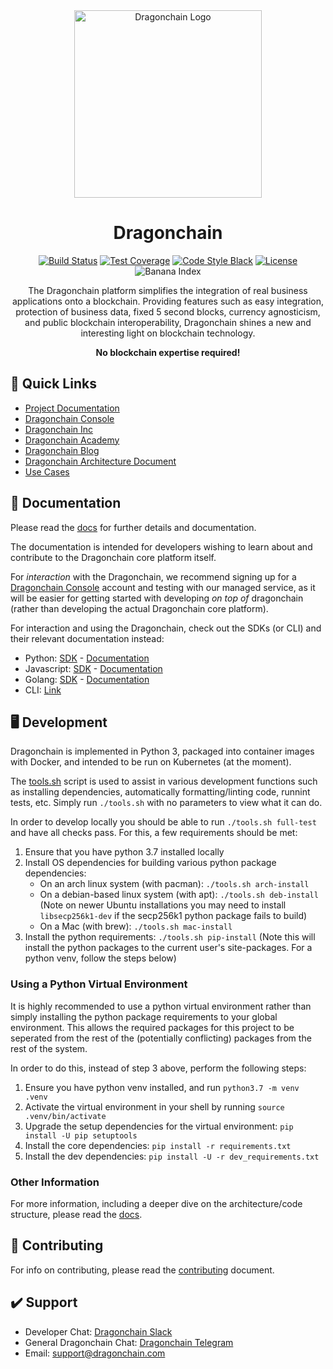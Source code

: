 <div align="center">
<img width=300px height=300px src="https://dragonchain.com/static/media/dragonchain-logo-treasure.png" alt="Dragonchain Logo">

# Dragonchain

[![Build Status](https://travis-ci.org/dragonchain/dragonchain.svg?branch=master)](https://travis-ci.org/dragonchain/dragonchain)
[![Test Coverage](https://api.codeclimate.com/v1/badges/04f29e22a1cc1b66bf15/test_coverage)](https://codeclimate.com/github/dragonchain/dragonchain/test_coverage)
[![Code Style Black](https://img.shields.io/badge/code%20style-black-000000.svg)](https://github.com/python/black)
[![License](https://img.shields.io/badge/license-Apache%202.0-informational.svg)](https://github.com/dragonchain/dragonchain/blob/master/LICENSE)
![Banana Index](https://img.shields.io/endpoint.svg?url=https%3A%2F%2Fdragonchain-core-docs.dragonchain.com%2Fbanana-shield.json)

The Dragonchain platform simplifies the integration of real business applications onto a blockchain.
Providing features such as easy integration, protection of business data, fixed 5 second blocks, currency agnosticism,
and public blockchain interoperability, Dragonchain shines a new and interesting light on blockchain technology.

**No blockchain expertise required!**

</div>

## 🔗 Quick Links

- [Project Documentation](https://dragonchain-core-docs.dragonchain.com/latest/)
- [Dragonchain Console](https://console.dragonchain.com/)
- [Dragonchain Inc](https://dragonchain.com/)
- [Dragonchain Academy](https://academy.dragonchain.org/)
- [Dragonchain Blog](https://dragonchain.com/blog)
- [Dragonchain Architecture Document](https://dragonchain.com/assets/Dragonchain-Architecture.pdf)
- [Use Cases](https://dragonchain.com/blockchain-use-cases)

## 📝 Documentation

Please read the [docs](https://dragonchain-core-docs.dragonchain.com/latest/) for further details and documentation.

The documentation is intended for developers wishing to learn about and contribute to the Dragonchain core platform itself.

For _interaction_ with the Dragonchain, we recommend signing up for a [Dragonchain Console](https://console.dragonchain.com)
account and testing with our managed service, as it will be easier for getting started with developing _on top of_ dragonchain
(rather than developing the actual Dragonchain core platform).

For interaction and using the Dragonchain, check out the SDKs (or CLI) and their relevant documentation instead:

- Python: [SDK](https://pypi.org/project/dragonchain-sdk/) - [Documentation](https://python-sdk-docs.dragonchain.com/latest/)
- Javascript: [SDK](https://www.npmjs.com/package/dragonchain-sdk) - [Documentation](https://node-sdk-docs.dragonchain.com/latest/)
- Golang: [SDK](https://github.com/dragonchain-inc/dragonchain-sdk-go) - [Documentation](https://godoc.org/github.com/dragonchain-inc/dragonchain-sdk-go)
- CLI: [Link](https://www.npmjs.com/package/dctl)

## 🖥️ Development

Dragonchain is implemented in Python 3, packaged into container images with Docker, and intended to be run on Kubernetes (at the moment).

The [tools.sh](/tools.sh) script is used to assist in various development functions such as installing dependencies,
automatically formatting/linting code, runnint tests, etc. Simply run `./tools.sh` with no parameters to view what it
can do.

In order to develop locally you should be able to run `./tools.sh full-test` and have all checks pass. For this, a few requirements should be met:

1. Ensure that you have python 3.7 installed locally
1. Install OS dependencies for building various python package dependencies:
   - On an arch linux system (with pacman): `./tools.sh arch-install`
   - On a debian-based linux system (with apt): `./tools.sh deb-install` (Note on newer Ubuntu installations
     you may need to install `libsecp256k1-dev` if the secp256k1 python package fails to build)
   - On a Mac (with brew): `./tools.sh mac-install`
1. Install the python requirements: `./tools.sh pip-install`
   (Note this will install the python packages to the current user's site-packages.
   For a python venv, follow the steps below)

### Using a Python Virtual Environment

It is highly recommended to use a python virtual environment rather than simply installing the python
package requirements to your global environment. This allows the required packages for this project
to be seperated from the rest of the (potentially conflicting) packages from the rest of the system.

In order to do this, instead of step 3 above, perform the following steps:

1. Ensure you have python venv installed, and run `python3.7 -m venv .venv`
1. Activate the virtual environment in your shell by running `source .venv/bin/activate`
1. Upgrade the setup dependencies for the virtual environment: `pip install -U pip setuptools`
1. Install the core dependencies: `pip install -r requirements.txt`
1. Install the dev dependencies: `pip install -U -r dev_requirements.txt`

### Other Information

For more information, including a deeper dive on the architecture/code structure, please read the [docs](https://dragonchain-core-docs.dragonchain.com/latest/).

## 🚀 Contributing

For info on contributing, please read the [contributing](/CONTRIBUTING.md) document.

## ✔️ Support

- Developer Chat: [Dragonchain Slack](https://forms.gle/ec7sACnfnpLCv6tXA)
- General Dragonchain Chat: [Dragonchain Telegram](https://t.me/dragontalk)
- Email: support@dragonchain.com
